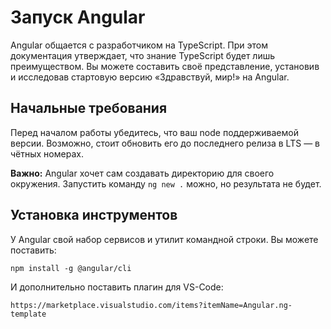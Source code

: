 # Запуск Angular

Angular общается с разработчиком на TypeScript. При этом документация утверждает, что знание TypeScript будет лишь преимуществом. Вы можете составить своё представление, установив и исследовав стартовую версию «Здравствуй, мир!» на Angular.

## Начальные требования

Перед началом работы убедитесь, что ваш node поддерживаемой версии. Возможно, стоит обновить его до последнего релиза в LTS — в чётных номерах.

**Важно:** Angular хочет сам создавать директорию для своего окружения. Запустить команду `ng new .` можно, но результата не будет.

## Установка инструментов

У Angular свой набор сервисов и утилит командной строки. Вы можете поставить:

```terminal
npm install -g @angular/cli
```

И дополнительно поставить плагин для VS-Code:

```text
https://marketplace.visualstudio.com/items?itemName=Angular.ng-template
```
